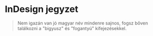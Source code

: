 # InDesign jegyzet

<!-- TODO bemutatkozás és mentegezőzés xd -->

> Nem igazán van jó magyar név mindenre sajnos, fogsz bőven találkozni a "bigyusz" és "fogantyú" kifejezésekkel.

<!-- 
TODO
- actual könyvnyomtatási szabályok/irányelvek/tördelés finomságai konvenciók
    - ne szótagoljunk rövid szavakat

- karakterszám újraszámolás képek alapján, esetleg ehhez egy googledocs template?

- layer lock

- tartalomjegyzék rework, indent
 
- kép beszúráskor fit to idk, valami gyorsgomb méretezésre ctrl alt c/e

- book

- font

-->
